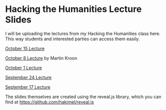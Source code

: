 # Hacking the Humanities Lecture Slides
I will be uploading the lectures from my Hacking the Humanities class here. This way students and interested parties can access them easily.

[October 15 Lecture](https://vierth.github.io/hth2018Lectures/Oct15)

[October 8 Lecture](https://mskroon.github.io/hth_regex_081018.pdf) by Martin Kroon

[October 1 Lecture](https://vierth.github.io/hth2018Lectures/Oct1)

[September 24 Lecture](https://vierth.github.io/hth2018Lectures/Sept24)

[September 17 Lecture](https://vierth.github.io/hth2018Lectures/Sept17)

The slides themselves are created using the reveal.js library, which you can find at https://github.com/hakimel/reveal.js